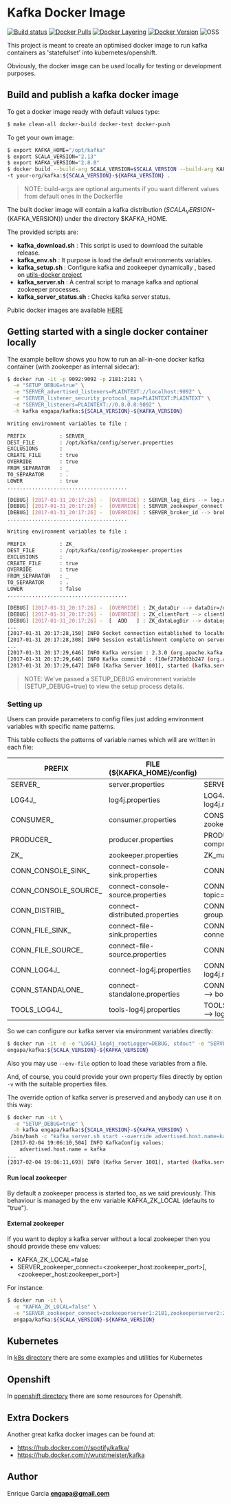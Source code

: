 # Kafka Docker Image 
[![Build status](https://circleci.com/gh/engapa/kafka-k8s-openshift/tree/master.svg?style=svg "Build status")](https://circleci.com/gh/engapa/kafka-k8s-openshift/tree/master)
[![Docker Pulls](https://img.shields.io/docker/pulls/engapa/kafka.svg)](https://hub.docker.com/r/engapa/kafka/)
[![Docker Layering](https://images.microbadger.com/badges/image/engapa/kafka.svg)](https://microbadger.com/images/engapa/kafka)
[![Docker Version](https://images.microbadger.com/badges/version/engapa/kafka.svg)](https://microbadger.com/images/engapa/kafka)
![OSS](https://badges.frapsoft.com/os/v1/open-source.svg?v=103 "We love OpenSource")

This project is meant to create an optimised docker image to run kafka containers as 'statefulset' into kubernetes/openshift.

Obviously, the docker image can be used locally for testing or development purposes.

## Build and publish a kafka docker image

To get a docker image ready with default values type:

```bash
$ make clean-all docker-build docker-test docker-push 
```
To get your own image:
```bash
$ export KAFKA_HOME="/opt/kafka"
$ export SCALA_VERSION="2.13"
$ export KAFKA_VERSION="2.8.0"
$ docker build --build-arg SCALA_VERSION=$SCALA_VERSION --build-arg KAFKA_VERSION=$KAFKA_VERSION --build-arg KAFKA_HOME=$KAFKA_HOME \
-t your-org/kafka:${SCALA_VERSION}-${KAFKA_VERSION} .
```

> NOTE: build-args are optional arguments if you want different values from default ones in the Dockerfile

The built docker image will contain a kafka distribution (${SCALA_VERSION}-${KAFKA_VERSION}) under the directory $KAFKA_HOME.

The provided scripts are:

* **kafka_download.sh** : This script is used to download the suitable release.
* **kafka_env.sh** : It purpose is load the default environments variables.
* **kafka_setup.sh** : Configure kafka and zookeeper dynamically , based on [utils-docker project](https://github.com/engapa/utils-docker)
* **kafka_server.sh** : A central script to manage kafka and optional zookeeper processes.
* **kafka_server_status.sh** : Checks kafka server status.

Public docker images are available [HERE](https://cloud.docker.com/repository/docker/engapa/kafka/tags) 

## Getting started with a single docker container locally

The example bellow shows you how to run an all-in-one docker kafka container (with zookeeper as internal sidecar):

```bash
$ docker run -it -p 9092:9092 -p 2181:2181 \
  -e "SETUP_DEBUG=true" \
  -e "SERVER_advertised_listeners=PLAINTEXT://localhost:9092" \
  -e "SERVER_listener_security_protocol_map=PLAINTEXT:PLAINTEXT" \
  -e "SERVER_listeners=PLAINTEXT://0.0.0.0:9092" \
  -h kafka engapa/kafka:${SCALA_VERSION}-${KAFKA_VERSION}

Writing environment variables to file :

PREFIX           : SERVER_
DEST_FILE        : /opt/kafka/config/server.properties
EXCLUSIONS       :
CREATE_FILE      : true
OVERRIDE         : true
FROM_SEPARATOR   : _
TO_SEPARATOR     : .
LOWER            : true
.......................................

[DEBUG] [2017-01-31_20:17:26] -  [OVERRIDE] : SERVER_log_dirs --> log.dirs=/opt/kafka/logs
[DEBUG] [2017-01-31_20:17:26] -  [OVERRIDE] : SERVER_zookeeper_connect --> zookeeper.connect=localhost:2181
[DEBUG] [2017-01-31_20:17:26] -  [OVERRIDE] : SERVER_broker_id --> broker.id=-1
.......................................

Writing environment variables to file :

PREFIX           : ZK_
DEST_FILE        : /opt/kafka/config/zookeeper.properties
EXCLUSIONS       :
CREATE_FILE      : true
OVERRIDE         : true
FROM_SEPARATOR   : _
TO_SEPARATOR     : .
LOWER            : false
.......................................

[DEBUG] [2017-01-31_20:17:26] -  [OVERRIDE] : ZK_dataDir --> dataDir=/opt/kafka/zookeeper/data
[DEBUG] [2017-01-31_20:17:26] -  [OVERRIDE] : ZK_clientPort --> clientPort=2181
[DEBUG] [2017-01-31_20:17:26] -  [  ADD   ] : ZK_dataLogDir --> dataLogDir=/opt/kafka/zookeeper/data-log
...
[2017-01-31 20:17:28,150] INFO Socket connection established to localhost/127.0.0.1:2181, initiating session (org.apache.zookeeper.ClientCnxn)
[2017-01-31 20:17:28,308] INFO Session establishment complete on server localhost/127.0.0.1:2181, sessionid = 0x159f62cc8c00000, negotiated timeout = 6000 (org.apache.zookeeper.ClientCnxn)
...
[2017-01-31 20:17:29,646] INFO Kafka version : 2.3.0 (org.apache.kafka.common.utils.AppInfoParser)
[2017-01-31 20:17:29,646] INFO Kafka commitId : f10ef2720b03b247 (org.apache.kafka.common.utils.AppInfoParser)
[2017-01-31 20:17:29,647] INFO [Kafka Server 1001], started (kafka.server.KafkaServer)
```

>NOTE: We've passed a SETUP_DEBUG environment variable (SETUP_DEBUG=true) to view the setup process details.

### Setting up

Users can provide parameters to config files just adding environment variables with specific name patterns.

This table collects the patterns of variable names which will are written in each file:

PREFIX     | FILE (${KAFKA_HOME}/config) |         Example
-----------|-----------------------------|-----------------------------
SERVER_    | server.properties           | SERVER_broker_id=1 --> broker.id=1
LOG4J_     | log4j.properties |  LOG4J_log4j_rootLogger=INFO, stdout--> log4j.rootLogger=INFO, stdout
CONSUMER_  | consumer.properties| CONSUMER_zookeeper_connect=127.0.0.1:2181 --> zookeeper.connect=127.0.0.1:2181
PRODUCER_  | producer.properties| PRODUCER_compression_type=none --> compression.type=none
ZK_        | zookeeper.properties | ZK_maxClientCnxns=0 --> maxClientCnxns=0
CONN_CONSOLE_SINK_ |connect-console-sink.properties | CONN_CONSOLE_SINK_tasks_max=1 --> tasks.max=1
CONN_CONSOLE_SOURCE_ | connect-console-source.properties | CONN_CONSOLE_SOURCE_topic=connect-test --> topic=connect-test
CONN_DISTRIB_ | connect-distributed.properties | CONN_DISTRIB_group_id=connect-cluster --> group.id=connect-cluster
CONN_FILE_SINK_   | connect-file-sink.properties | CONN_FILE_SINK_connector_class=FileStreamSink --> connector.class=FileStreamSink
CONN_FILE_SOURCE_ | connect-file-source.properties | CONN_FILE_SOURCE_tasks_max=1 --> tasks.max=1
CONN_LOG4J_ | connect-log4j.properties | CONN_LOG4J_log4j_rootLogger=INFO, stdout --> log4j.rootLogger=INFO, stdout
CONN_STANDALONE_ | connect-standalone.properties | CONN_STANDALONE_bootstrap_servers=localhost:9092 --> bootstrap.servers=localhost:9092
TOOLS_LOG4J_ | tools-log4j.properties | TOOLS_LOG4J_log4j_appender_stderr_Target=System.err --> log4j.appender.stderr.Target=System.err

So we can configure our kafka server via environment variables directly:

```bash
$ docker run -it -d -e "LOG4J_log4j_rootLogger=DEBUG, stdout" -e "SERVER_log_retention_hours=24"\
engapa/kafka:${SCALA_VERSION}-${KAFKA_VERSION}
```

Also you may use `--env-file` option to load these variables from a file.

And, of course, you could provide your own property files directly by option `-v` with the suitable properties files.

The override option of kafka server is preserved and anybody can use it on this way:

```bash
$ docker run -it \
  -e "SETUP_DEBUG=true" \
  -h kafka engapa/kafka:${SCALA_VERSION}-${KAFKA_VERSION} \
 /bin/bash -c "kafka_server.sh start --override advertised.host.name=kafka"
 [2017-02-04 19:06:10,504] INFO KafkaConfig values:
	advertised.host.name = kafka
...
[2017-02-04 19:06:11,693] INFO [Kafka Server 1001], started (kafka.server.KafkaServer)
```

#### Run local zookeeper

By default a zookeeper process is started too, as we said previously.
This behaviour is managed by the env variable KAFKA_ZK_LOCAL (defaults to "true").

#### External zookeeper

If you want to deploy a kafka server without a local zookeeper then you should provide these env values:

* KAFKA_ZK_LOCAL=false
* SERVER_zookeeper_connect=\<zookeeper_host:zookeeper_port\>\[,\<zookeeper_host:zookeeper_port\>\]

For instance:

```bash
$ docker run -it \
  -e "KAFKA_ZK_LOCAL=false" \
  -e "SERVER_zookeeper_connect=zookeeperserver1:2181,zookeeperserver2:2181,zookeeperserver3:2181" \
  engapa/kafka:${SCALA_VERSION}-${KAFKA_VERSION}
```

## Kubernetes

In [k8s directory](k8s) there are some examples and utilities for Kubernetes

## Openshift

In [openshift directory](openshift) there are some resources for Openshift.

## Extra Dockers

Another great kafka docker images can be found at:

- https://hub.docker.com/r/spotify/kafka/
- https://hub.docker.com/r/wurstmeister/kafka

## Author

Enrique Garcia **engapa@gmail.com**
